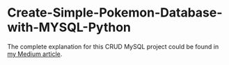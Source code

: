 # Create-Simple-Pokemon-Database-with-MYSQL-Python
The complete explanation for this CRUD MySQL project could be found in <a href="https://jadangpooiling.medium.com/creating-pokemon-database-with-mysql-python-b3f792bb8b7b">my Medium article</a>.
